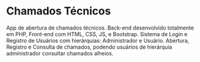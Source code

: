 # Chamados Técnicos
 App de abertura de chamados técnicos.
 Back-end desenvolvido totalmente em PHP, Front-end com HTML, CSS, JS, e Bootstrap.
 Sistema de Login e Registro de Usuários com hierárquias: Administrador e Usuário.
 Abertura, Registro e Consulta de chamados, podendo usuários de hierárquia administrador consultar chamados alheios.
